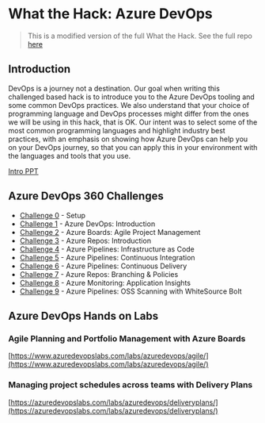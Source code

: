 # What the Hack: Azure DevOps

> This is a modified version of the full What the Hack. See the full repo [here](https://aka.ms/wth)

## Introduction

DevOps is a journey not a destination. Our goal when writing this challenged based hack is to introduce you to the Azure DevOps tooling and some common DevOps practices. We also understand that your choice of programming language and DevOps processes might differ from the ones we will be using in this hack, that is OK. Our intent was to select some of the most common programming languages and highlight industry best practices, with an emphasis on showing how Azure DevOps can help you on your DevOps journey, so that you can apply this in your environment with the languages and tools that you use.

[Intro PPT](./devops.pptx)

## Azure DevOps 360 Challenges
 - [Challenge 0](./Student/Guides/challenge00.md) - Setup
 - [Challenge 1](./Student/Guides/challenge01.md) - Azure DevOps: Introduction
 - [Challenge 2](./Student/Guides/challenge02.md) - Azure Boards: Agile Project Management
 - [Challenge 3](./Student/Guides/challenge03.md) - Azure Repos: Introduction
 - [Challenge 4](./Student/Guides/challenge04.md) - Azure Pipelines: Infrastructure as Code
 - [Challenge 5](./Student/Guides/challenge05.md) - Azure Pipelines: Continuous Integration
 - [Challenge 6](./Student/Guides/challenge06.md) - Azure Pipelines: Continuous Delivery
 - [Challenge 7](./Student/Guides/challenge07.md) - Azure Repos: Branching & Policies
 - [Challenge 8](./Student/Guides/challenge08.md) - Azure Monitoring: Application Insights 
 - [Challenge 9](./Student/Guides/challenge09.md) - Azure Pipelines: OSS Scanning with WhiteSource Bolt

## Azure DevOps Hands on Labs

### Agile Planning and Portfolio Management with Azure Boards 
[https://www.azuredevopslabs.com/labs/azuredevops/agile/](https://www.azuredevopslabs.com/labs/azuredevops/agile/)

### Managing project schedules across teams with Delivery Plans 
[https://azuredevopslabs.com/labs/azuredevops/deliveryplans/](https://azuredevopslabs.com/labs/azuredevops/deliveryplans/)

